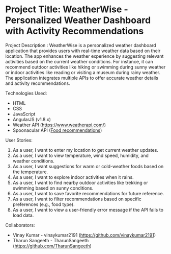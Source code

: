 # Project Title: WeatherWise - Personalized Weather Dashboard with Activity Recommendations

Project Description : WeatherWise is a personalized weather dashboard application that provides users with real-time weather    data based on their location. The app enhances the weather experience by suggesting relevant activities based on the current weather conditions. For instance, it can recommend outdoor activities like hiking or swimming during sunny weather or indoor activities like reading or visiting a museum during rainy weather. The application integrates multiple APIs to offer accurate weather details and activity recommendations.

Technologies Used:

* HTML
* CSS
* JavaScript
* AngularJS (v1.8.x)
* Weather API (https://www.weatherapi.com/)
* Spoonacular API ([Food recommendations](https://spoonacular.com/food-api))

User Stories:

1. As a user, I want to enter my location to get current weather updates.
2. As a user, I want to view temperature, wind speed, humidity, and weather conditions.
3. As a user, I want suggestions for warm or cold-weather foods based on the temperature.
4. As a user, I want to explore indoor activities when it rains.
5. As a user, I want to find nearby outdoor activities like trekking or swimming based on sunny conditions.
6. As a user, I want to save favorite recommendations for future reference.
7. As a user, I want to filter recommendations based on specific preferences (e.g., food type).
8. As a user, I want to view a user-friendly error message if the API fails to load data.

Collaborators:

*   Vinay Kumar - vinaykumar2191 (https://github.com/vinaykumar2191)
*   Tharun Sangeeth - TharunSangeeth (https://github.com/TharunSangeeth)
